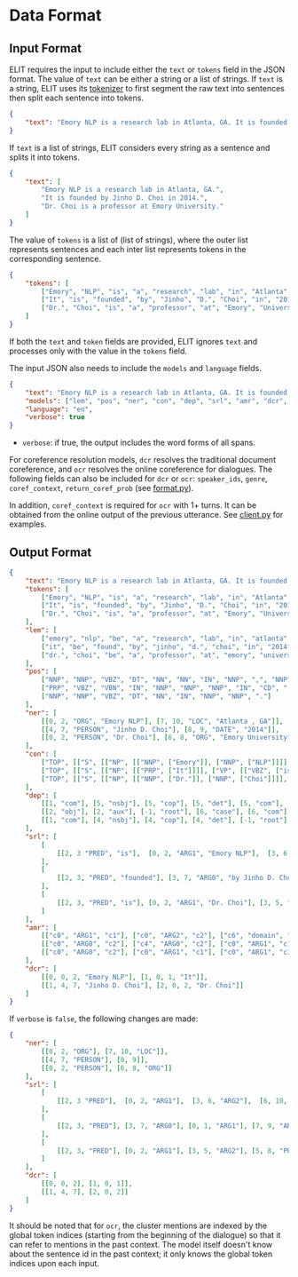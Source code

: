 # Data Format

## Input Format

ELIT requires the input to include either the `text` or `tokens` field in the JSON format.
The value of `text` can be either a string or a list of strings.
If `text` is a string, ELIT uses its [tokenizer](tokenization.md) to first segment the raw text into sentences then split each sentence into tokens.


```json
{
    "text": "Emory NLP is a research lab in Atlanta, GA. It is founded by Jinho D. Choi in 2014. Dr. Choi is a professor at Emory University."
}
```

If `text` is a list of strings, ELIT considers every string as a sentence and splits it into tokens.

```json
{
    "text": [
        "Emory NLP is a research lab in Atlanta, GA.",
        "It is founded by Jinho D. Choi in 2014.",
        "Dr. Choi is a professor at Emory University."
    ]
}
```

The value of `tokens` is a list of (list of strings), where the outer list represents sentences and each inter list represents tokens in the corresponding sentence.

```json
{
    "tokens": [
        ["Emory", "NLP", "is", "a", "research", "lab", "in", "Atlanta", ",", "GA", "."],
        ["It", "is", "founded", "by", "Jinho", "D.", "Choi", "in", "2014", "."],
        ["Dr.", "Choi", "is", "a", "professor", "at", "Emory", "University", "."]
    ]
}
```

If both the `text` and `token` fields are provided, ELIT ignores `text` and processes only with the value in the `tokens` field.

The input JSON also needs to include the `models` and `language` fields.

```json
{
    "text": "Emory NLP is a research lab in Atlanta, GA. It is founded by Jinho D. Choi in 2014. Dr. Choi is a professor at Emory University.",
    "models": ["lem", "pos", "ner", "con", "dep", "srl", "amr", "dcr", "ocr"],
    "language": "en",
    "verbose": true
}
```

* `verbose`: if true, the output includes the word forms of all spans.

For coreference resolution models, `dcr` resolves the traditional document coreference, and `ocr` resolves the online coreference for dialogues. The following fields can also be included for `dcr` or `ocr`: `speaker_ids`, `genre`, `coref_context`, `return_coref_prob` (see [format.py](elit/server/format.py)). 

In addition, `coref_context` is required for `ocr` with 1+ turns. It can be obtained from the online output of the previous utterance. See [client.py](elit/client.py) for examples.

## Output Format

```json
{
    "text": "Emory NLP is a research lab in Atlanta, GA. It is founded by Jinho D. Choi in 2014. Dr. Choi is a professor at Emory University.",
    "tokens": [
        ["Emory", "NLP", "is", "a", "research", "lab", "in", "Atlanta", ",", "GA", "."],
        ["It", "is", "founded", "by", "Jinho", "D.", "Choi", "in", "2014", "."],
        ["Dr.", "Choi", "is", "a", "professor", "at", "Emory", "University", "."]
    ],
    "lem": [
        ["emory", "nlp", "be", "a", "research", "lab", "in", "atlanta", ",", "ga", "."],
        ["it", "be", "found", "by", "jinho", "d.", "choi", "in", "2014", "."],
        ["dr.", "choi", "be", "a", "professor", "at", "emory", "university", "."]
    ],
    "pos": [
        ["NNP", "NNP", "VBZ", "DT", "NN", "NN", "IN", "NNP", ",", "NNP", "."],
        ["PRP", "VBZ", "VBN", "IN", "NNP", "NNP", "NNP", "IN", "CD", "."],
        ["NNP", "NNP", "VBZ", "DT", "NN", "IN", "NNP", "NNP", "."]
    ],
    "ner": [
        [[0, 2, "ORG", "Emory NLP"], [7, 10, "LOC", "Atlanta , GA"]],
        [[4, 7, "PERSON", "Jinho D. Choi"], [8, 9, "DATE", "2014"]],
        [[0, 2, "PERSON", "Dr. Choi"], [6, 8, "ORG", "Emory University"]]
    ],
    "con": [
        ["TOP", [["S", [["NP", [["NNP", ["Emory"]], ["NNP", ["NLP"]]]], ["VP", [["VBZ", ["is"]], ["NP", [["NP", [["DT", ["a"]], ["NN", ["research"]], ["NN", ["lab"]]]], ["PP", [["IN", ["in"]], ["NP", [["NP", [["NNP", ["Atlanta"]]]], [",", [","]], ["NP", [["NNP", ["GA"]]]]]]]]]]]], [".", ["."]]]]]],
        ["TOP", [["S", [["NP", [["PRP", ["It"]]]], ["VP", [["VBZ", ["is"]], ["VP", [["VBN", ["founded"]], ["PP", [["IN", ["by"]], ["NP", [["NNP", ["Jinho"]], ["NNP", ["D."]], ["NNP", ["Choi"]]]]]], ["PP", [["IN", ["in"]], ["NP", [["CD", ["2014"]]]]]]]]]], [".", ["."]]]]]],
        ["TOP", [["S", [["NP", [["NNP", ["Dr."]], ["NNP", ["Choi"]]]], ["VP", [["VBZ", ["is"]], ["NP", [["NP", [["DT", ["a"]], ["NN", ["professor"]]]], ["PP", [["IN", ["at"]], ["NP", [["NNP", ["Emory"]], ["NNP", ["University"]]]]]]]]]], [".", ["."]]]]]]
    ],
    "dep": [
        [[1, "com"], [5, "nsbj"], [5, "cop"], [5, "det"], [5, "com"], [-1, "root"], [7, "case"], [5, "ppmod"], [7, "p"], [7, "appo"], [5, "p"]],
        [[2, "obj"], [2, "aux"], [-1, "root"], [6, "case"], [6, "com"], [6, "com"], [2, "nsbj"], [8, "case"], [2, "ppmod"], [2, "p"]],
        [[1, "com"], [4, "nsbj"], [4, "cop"], [4, "det"], [-1, "root"], [7, "case"],  [7, "com"], [4, "ppmod"], [4, "p"]]
    ],
    "srl": [
        [
            [[2, 3 "PRED", "is"],  [0, 2, "ARG1", "Emory NLP"],  [3, 6, "ARG2", "a research lab"],  [6, 10, "ARGM-LOC", "in Atlanta , GA"]]
        ],
        [
            [[2, 3, "PRED", "founded"], [3, 7, "ARG0", "by Jinho D. Choi"], [0, 1, "ARG1", "It"], [7, 9, "ARGM-TMP", "in 2014"]]
        ],
        [
            [[2, 3, "PRED", "is"], [0, 2, "ARG1", "Dr. Choi"], [3, 5, "ARG2", "a professor"], [5, 8, "PRED", "at Emory University"]]
        ]
    ],
    "amr": [
        [["c0", "ARG1", "c1"], ["c0", "ARG2", "c2"], ["c6", "domain", "c2"], ["c0", "instance", "have-mod-91"], ["c1", "instance", "name"], ["c2", "instance", "lab"], ["c5", "instance", "city"], ["c6", "instance", "research-01"], ["c7", "instance", "state"], ["c2", "location", "c5"], ["c5", "location", "c7"], ["c1", "op1", "\"emory\"@attr3@"], ["c1", "op2", "\"atlanta\"@attr4@"]],
        [["c0", "ARG0", "c2"], ["c4", "ARG0", "c2"], ["c0", "ARG1", "c1"], ["c4", "ARG2", "c5"], ["c6", "domain", "c5"], ["c7", "domain", "c5"], ["c0", "instance", "found-01"], ["c1", "instance", "it"], ["c2", "instance", "person"], ["c4", "instance", "have-org-role-91"], ["c5", "instance", "officer"], ["c6", "instance", "executive"], ["c7", "instance", "chief"], ["c0", "time", "2014@attr3@"]],
        [["c0", "ARG0", "c2"], ["c0", "ARG1", "c1"], ["c0", "ARG1", "c3"], ["c0", "ARG1", "c4"], ["c0", "instance", "have-org-role-91"], ["c1", "instance", "professor"], ["c2", "instance", "doctor"], ["c3", "instance", "doctor"], ["c4", "instance", "university"], ["c5", "instance", "emory"], ["c4", "name", "c5"]]
    ],
    "dcr": [
        [[0, 0, 2, "Emory NLP"], [1, 0, 1, "It"]],
        [[1, 4, 7, "Jinho D. Choi"], [2, 0, 2, "Dr. Choi"]]
    ]
}
```

If  `verbose` is `false`, the following changes are made:

```json
{
    "ner": [
        [[0, 2, "ORG"], [7, 10, "LOC"]],
        [[4, 7, "PERSON"], [8, 9]],
        [[0, 2, "PERSON"], [6, 8, "ORG"]]
    ],
    "srl": [
        [
            [[2, 3 "PRED"],  [0, 2, "ARG1"],  [3, 6, "ARG2"],  [6, 10, "ARGM-LOC"]]
        ],
        [
            [[2, 3, "PRED"], [3, 7, "ARG0"], [0, 1, "ARG1"], [7, 9, "ARGM-TMP"]]
        ],
        [
            [[2, 3, "PRED"], [0, 2, "ARG1"], [3, 5, "ARG2"], [5, 8, "PRED"]]
        ]
    ],
    "dcr": [
        [[0, 0, 2], [1, 0, 1]],
        [[1, 4, 7], [2, 0, 2]]
    ]
}
```

It should be noted that for `ocr`, the cluster mentions are indexed by the global token indices (starting from the beginning of the dialogue) so that it can refer to mentions in the past context. The model itself doesn't know about the sentence id in the past context; it only knows the global token indices upon each input.
